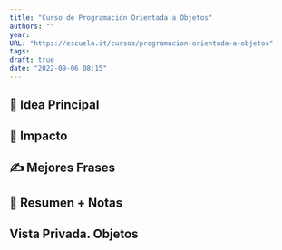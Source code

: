 ```yaml
---
title: "Curso de Programación Orientada a Objetos"
authors: ""
year: 
URL: "https://escuela.it/cursos/programacion-orientada-a-objetos"
tags: 
draft: true
date: "2022-09-06 08:15"
---
```

## 🌱 Idea Principal

## 🌌 Impacto

## ✍ Mejores Frases

## 📔 Resumen + Notas
## Vista Privada. Objetos


